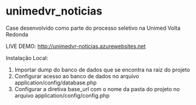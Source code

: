 # unimedvr_noticias
Case desenvolvido como parte do processo seletivo na Unimed Volta Redonda

LIVE DEMO: http://unimedvr-noticias.azurewebsites.net

Instalação Local:

1. Importar dump do banco de dados que se encontra na raiz do projeto
2. Configurar acesso ao banco de dados no arquivo application/config/database.php
3. Configurar a diretiva base_url com o nome da pasta do projeto no arquivo application/config/config.php
